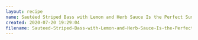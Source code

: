 ```yaml
---
layout: recipe
name: Sautéed Striped Bass with Lemon and Herb Sauce Is the Perfect Summer Dinner
created: 2020-07-20 19:29:04
filename: Sauteed-Striped-Bass-with-Lemon-and-Herb-Sauce-Is-the-Perfect-Summer-Dinner
---
```

